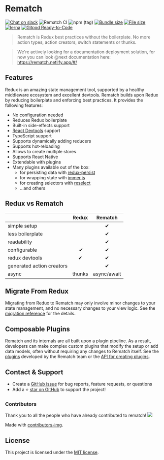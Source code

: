 # Rematch

[![Chat on slack](https://img.shields.io/badge/slack-rematchjs-blue.svg?logo=slack&style=flat-square)](https://rematchjs.slack.com) ![Rematch CI](https://github.com/rematch/rematch/workflows/Rematch%20CI/badge.svg?branch=next) ![npm (tag)](https://img.shields.io/npm/v/@rematch/core/next?style=flat-square) [![Bundle size](https://img.shields.io/bundlephobia/minzip/@rematch/core@next?style=flat-square)](https://img.shields.io/badge/bundlesize-~5kb-brightgreen.svg?style=flat-square) [![File size](https://img.shields.io/badge/dependencies-redux-brightgreen.svg?style=flat-square)](https://img.shields.io/badge/dependencies-redux-brightgreen.svg?style=flat-square) [![lerna](https://img.shields.io/badge/maintained%20with-lerna-cc00ff.svg?style=flat-square)](https://lerna.js.org/)  [![Gitpod Ready-to-Code](https://img.shields.io/badge/Gitpod-Ready--to--Code-blue?logo=gitpod)](https://gitpod.io/from-referrer/)

> Rematch is Redux best practices without the boilerplate. No more action types, action creators, switch statements or thunks.

> We're actively looking for a documentation deployment solution, for now you can look @next documentation here:
https://rematch.netlify.app/#/

## Features

Redux is an amazing state management tool, supported by a healthy middleware ecosystem and excellent devtools.
Rematch builds upon Redux by reducing boilerplate and enforcing best practices. It provides the following features:

- No configuration needed
- Reduces Redux boilerplate
- Built-in side-effects support
- [React Devtools](https://github.com/facebook/react/tree/master/packages/react-devtools) support
- TypeScript support
- Supports dynamically adding reducers
- Supports hot-reloading
- Allows to create multiple stores
- Supports React Native
- Extendable with plugins
- Many plugins available out of the box:
    - for persisting data with [redux-persist](https://github.com/rt2zz/redux-persist)
    - for wrapping state with [immer.js](https://github.com/immerjs/immer)
    - for creating selectors with [reselect](https://github.com/reduxjs/reselect)
    - ...and others

## Redux vs Rematch

|                           | Redux  | Rematch      |
| :------------------------ | :----: | :----------: |
| simple setup ‎            |        | ‎✔           |
| less boilerplate          |        | ‎✔           |
| readability               |        | ‎✔           |
| configurable              | ‎   ✔  | ‎✔           |
| redux devtools            |   ‎✔   |       ‎✔     |
| generated action creators | ‎      |       ‎✔     |
| async                     | thunks | ‎async/await |

## Migrate From Redux

Migrating from Redux to Rematch may only involve minor changes to your state management, and no necessary changes to your view logic. See the [migration reference](https://rematch.netlify.app/#/migration-guide.md) for the details.

## Composable Plugins

Rematch and its internals are all built upon a plugin pipeline. As a result, developers can make complex custom plugins that modify the setup or add data models, often without requiring any changes to Rematch itself. See the [plugins](https://rematch.netlify.app/#/plugins/summary?id=plugins-summary) developed by the Rematch team or the [API for creating plugins](https://rematch.netlify.app/#/api/plugins?id=plugins-api).


## Contact & Support

- Create a [GitHub issue](https://github.com/rematch/rematch/issues) for bug reports, feature requests, or questions
- Add a ⭐️ [star on GitHub](https://github.com/rematch/rematch) to support the project!

### Contributors

Thank you to all the people who have already contributed to rematch!
<a href="https://github.com/rematch/rematch/graphs/contributors">
  <img src="https://contributors-img.web.app/image?repo=rematch/rematch" />
</a>

Made with [contributors-img](https://contributors-img.web.app).

## License

This project is licensed under the [MIT license](https://github.com/rematch/rematch/blob/main/LICENSE).
